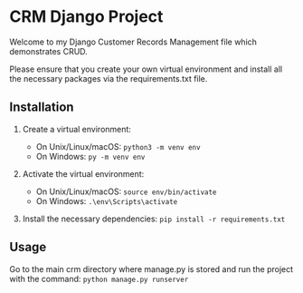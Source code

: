 # CRM Django Project

Welcome to my Django Customer Records Management file which demonstrates CRUD.

Please ensure that you create your own virtual environment and install all the necessary packages via the requirements.txt file.

## Installation

1. Create a virtual environment:
   - On Unix/Linux/macOS: `python3 -m venv env`
   - On Windows: `py -m venv env`

2. Activate the virtual environment:
   - On Unix/Linux/macOS: `source env/bin/activate`
   - On Windows: `.\env\Scripts\activate`

3. Install the necessary dependencies: `pip install -r requirements.txt`

## Usage

Go to the main crm directory where manage.py is stored and run the project with the command: `python manage.py runserver`

